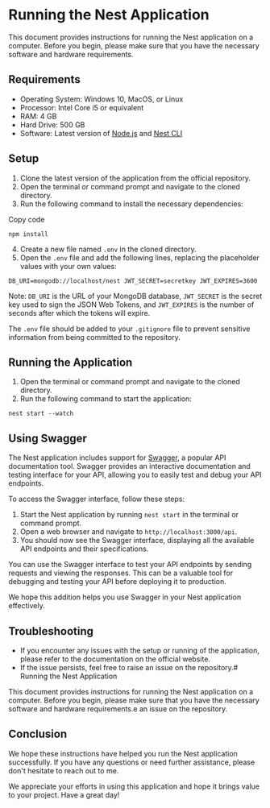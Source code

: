 
# Running the Nest Application

This document provides instructions for running the Nest application on a computer. Before you begin, please make sure that you have the necessary software and hardware requirements.

## Requirements

-   Operating System: Windows 10, MacOS, or Linux
-   Processor: Intel Core i5 or equivalent
-   RAM: 4 GB
-   Hard Drive: 500 GB
-   Software: Latest version of [Node.js](https://nodejs.org/en/download/) and [Nest CLI](https://docs.nestjs.com/cli/overview)

## Setup

1.  Clone the latest version of the application from the official repository.
2.  Open the terminal or command prompt and navigate to the cloned directory.
3.  Run the following command to install the necessary dependencies:

Copy code

`npm install`

4.  Create a new file named `.env` in the cloned directory.
5.  Open the `.env` file and add the following lines, replacing the placeholder values with your own values:



`DB_URI=mongodb://localhost/nest
JWT_SECRET=secretkey
JWT_EXPIRES=3600`

Note: `DB_URI` is the URL of your MongoDB database, `JWT_SECRET` is the secret key used to sign the JSON Web Tokens, and `JWT_EXPIRES` is the number of seconds after which the tokens will expire.

The `.env` file should be added to your `.gitignore` file to prevent sensitive information from being committed to the repository.

## Running the Application

1.  Open the terminal or command prompt and navigate to the cloned directory.
2.  Run the following command to start the application:



`nest start --watch`



## Using Swagger

The Nest application includes support for [Swagger](https://swagger.io/), a popular API documentation tool. Swagger provides an interactive documentation and testing interface for your API, allowing you to easily test and debug your API endpoints.

To access the Swagger interface, follow these steps:

1.  Start the Nest application by running `nest start` in the terminal or command prompt.
2.  Open a web browser and navigate to `http://localhost:3000/api`.
3.  You should now see the Swagger interface, displaying all the available API endpoints and their specifications.

You can use the Swagger interface to test your API endpoints by sending requests and viewing the responses. This can be a valuable tool for debugging and testing your API before deploying it to production.

We hope this addition helps you use Swagger in your Nest application effectively.





## Troubleshooting

-   If you encounter any issues with the setup or running of the application, please refer to the documentation on the official website.
-   If the issue persists, feel free to raise an issue on the repository.# Running the Nest Application

This document provides instructions for running the Nest application on a computer. Before you begin, please make sure that you have the necessary software and hardware requirements.e an issue on the repository.





## Conclusion

We hope these instructions have helped you run the Nest application successfully. If you have any questions or need further assistance, please don't hesitate to reach out to me.

We appreciate your efforts in using this application and hope it brings value to your project. Have a great day!
